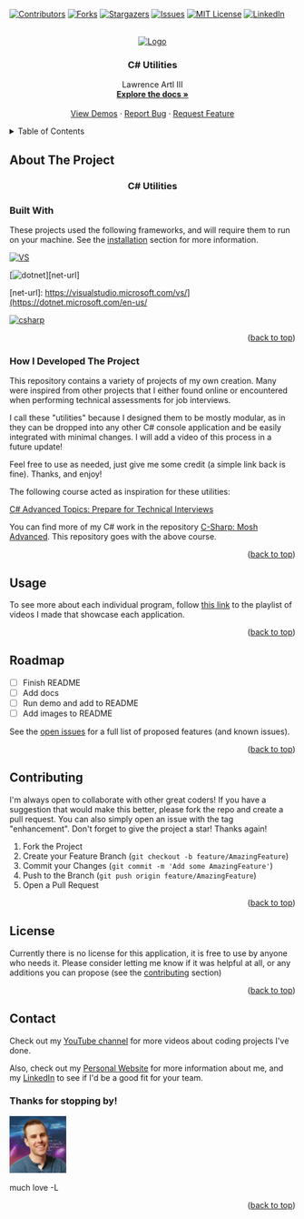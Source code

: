 <a name="readme-top"></a>

<a href="#" onclick='window.open("http://www.foracure.org.au");return false;'></a>

[![Contributors][contributors-shield]][contributors-url]
[![Forks][forks-shield]][forks-url]
[![Stargazers][stars-shield]][stars-url]
[![Issues][issues-shield]][issues-url]
[![MIT License][license-shield]][license-url]
[![LinkedIn][linkedin-shield]][linkedin-url]

<!-- MARKDOWN LINKS & IMAGES -->
<!-- https://www.markdownguide.org/basic-syntax/#reference-style-links -->
[contributors-shield]: https://img.shields.io/github/contributors/lorenarms/Personal_CSharp_Utilities.svg?style=for-the-badge
[contributors-url]: https://github.com/lorenarms/Personal_CSharp_Utilities/graphs/contributors
[forks-shield]: https://img.shields.io/github/forks/lorenarms/Personal_CSharp_Utilities.svg?style=for-the-badge
[forks-url]: https://github.com/lorenarms/Personal_CSharp_Utilities/network/members
[stars-shield]: https://img.shields.io/github/stars/lorenarms/Personal_CSharp_Utilities.svg?style=for-the-badge
[stars-url]: https://github.com/lorenarms/Personal_CSharp_Utilities/stargazers
[issues-shield]: https://img.shields.io/github/issues/lorenarms/Personal_CSharp_Utilities.svg?style=for-the-badge
[issues-url]: https://github.com/lorenarms/Personal_CSharp_Utilities/issues
[license-shield]: https://img.shields.io/github/license/lorenarms/Personal_CSharp_Utilities.svg?style=for-the-badge
[license-url]: https://github.com/lorenarms/Personal_CSharp_Utilities/blob/master/LICENSE.txt
[linkedin-shield]: https://img.shields.io/badge/-LinkedIn-black.svg?style=for-the-badge&logo=linkedin&colorB=0077FF
[linkedin-url]: https://linkedin.com/in/lorenarms95


<br />
<div align="center">
  <a href="https://seeklogo.com/images/C/c-sharp-c-logo-02F17714BA-seeklogo.com.png">
    <img src="https://seeklogo.com/images/C/c-sharp-c-logo-02F17714BA-seeklogo.com.png" alt="Logo" width="210">
  </a>

  <h3 align="center">C# Utilities</h3>

  <p align="center">
    Lawrence Artl III
    <br />
    <a href="https://github.com/lorenarms/Personal_CSharp_Utilities/tree/main/writeups"><strong>Explore the docs »</strong></a>
    <br />
    <br />
    <a href="#usage">View Demos</a>
    ·
    <a href="https://github.com/lorenarms/Personal_CSharp_Utilities/issues">Report Bug</a>
    ·
    <a href="https://github.com/lorenarms/Personal_CSharp_Utilities/issues">Request Feature</a>
  </p>
</div>


<!-- TABLE OF CONTENTS -->
<details>
  <summary>Table of Contents</summary>
  <ol>
    <li><a href="#about-the-project">About The Project</a>
      <ul>
        <li><a href="#built-with">Built With</a></li>
        <li><a href="#how-i-developed-the-project">How I Developed The Project</a></li>
      </ul>
    </li>
    <li><a href="#usage">Usage</a></li>
    <li><a href="#roadmap">Roadmap</a></li>
    <li><a href="#contributing">Contributing</a></li>
    <li><a href="#license">License</a></li>
    <li><a href="#contact">Contact</a></li>
   </ol>
</details>

<!-- ABOUT THE PROJECT -->
## About The Project
<div align = "center">
  <h3>C# Utilities</h3>
  
<!-- [![Product Name Screen Shot][product-screenshot]](https://example.com)-->
</div>

<!-- BUILT WITH -->
### Built With

These projects used the following frameworks, and will require them to run on your machine. See the <a href="#installation">installation</a> section for more information.


[![VS][Visual Studio]][vs-url]

[Visual Studio]: https://img.shields.io/badge/visual_studio_2022-ffffff?style=for-the-badge&logo=visualstudio&logoColor=purple
[vs-url]: https://visualstudio.microsoft.com/vs/

[![dotnet][dotnet]][net-url]

[dotnet]: https://img.shields.io/badge/Microsoft_.net-ffffff?style=for-the-badge&logo=dotnet&logoColor=purple
[net-url]: https://visualstudio.microsoft.com/vs/](https://dotnet.microsoft.com/en-us/

[![csharp][csharp]][csharp-url]

[csharp]: https://img.shields.io/badge/C_Sharp-590ec4?style=for-the-badge&logo=csharp&logoColor=white
[csharp-url]: https://dotnet.microsoft.com/en-us/languages/csharp

<!-- Example -->
<!-- [![ <user-friendly-name-for-reference-only> ][ <name-for-link-for-shield> ]][ <name-for-url> ] -->
<!-- [ <name-for-link-for-shield> ]: -->
<!-- https://img.shields.io/badge/<name-to-display>-<background-color>?style=for-the-badge&logo=<logo-name-from-slugs>&logoColor=<color-of-logo> -->
<!-- -->
<!-- -->


<p align="right">(<a href="#readme-top">back to top</a>)</p>

<!-- DEVLOPMENT OF THE PROJECT -->
### How I Developed The Project

<p>This repository contains a variety of projects of my own creation. Many were inspired from other projects that I either found online or encountered when performing technical assessments for job interviews.</p>
<p>I call these "utilities" because I designed them to be mostly modular, as in they can be dropped into any other C# console application and be easily integrated with minimal changes. I will add a video of this process in a future update!</p>

<p>Feel free to use as needed, just give me some credit (a simple link back is fine). Thanks, and enjoy!</p>

<p>The following course acted as inspiration for these utilities:</p>


<a href="https://www.udemy.com/course/csharp-advanced/">C# Advanced Topics: Prepare for Technical Interviews</a> 

You can find more of my C# work in the repository [C-Sharp: Mosh Advanced](https://github.com/lorenarms/Personal_CSharp_Mosh_Advanced). This repository goes with the above course.

<p align="right">(<a href="#readme-top">back to top</a>)</p>


<!-- USAGE -->
## Usage

<p>
  To see more about each individual program, follow <a href="https://www.youtube.com/playlist?list=PLhz6FAyiBzY52eZyq6O7YqeNtioe5uDQi" target="_blank" rel="noopener noreferrer">this link</a> to the playlist of videos I made that showcase each application. 
</p>

<p align="right">(<a href="#readme-top">back to top</a>)</p>


<!-- ROADMAP -->
## Roadmap

- [ ] Finish README
- [ ] Add docs
- [ ] Run demo and add to README
- [ ] Add images to README

See the [open issues](https://github.com/lorenarms/Personal_CSharp_Utilities/issues) for a full list of proposed features (and known issues).

<p align="right">(<a href="#readme-top">back to top</a>)</p>



<!-- CONTRIBUTING -->
## Contributing

I'm always open to collaborate with other great coders! If you have a suggestion that would make this better, please fork the repo and create a pull request. You can also simply open an issue with the tag "enhancement".
Don't forget to give the project a star! Thanks again!

1. Fork the Project
2. Create your Feature Branch (`git checkout -b feature/AmazingFeature`)
3. Commit your Changes (`git commit -m 'Add some AmazingFeature'`)
4. Push to the Branch (`git push origin feature/AmazingFeature`)
5. Open a Pull Request

<p align="right">(<a href="#readme-top">back to top</a>)</p>



<!-- LICENSE -->
## License

Currently there is no license for this application, it is free to use by anyone who needs it. Please consider letting me know if it was helpful at all, or any additions you can propose (see the <a href="#contributing">contributing</a> section)

<p align="right">(<a href="#readme-top">back to top</a>)</p>




<!-- CONTACT -->
## Contact

<p>Check out my <a href="https://www.youtube.com/channel/UCGtp8PRHgPCQHYoSxbMST8A" target="_blank">YouTube channel</a> for more videos about coding projects I've done.</p>
<p>Also, check out my <a href="http://artllj.com" target="_blank">Personal Website</a> for more information about me, and my <a href="https://www.linkedin.com/in/lorenarms95/" target="_blank">LinkedIn</a> to see if I'd be a good fit for your team. </p>
<h3>Thanks for stopping by!</h3>
<img src="https://github.com/lorenarms/SNHU_CS_370_Emerging_Trends_in_CS/blob/main/images/profile.png" alt="[picture of me]" style="width:100px;">
<p>much love
-L
</p>


<p align="right">(<a href="#readme-top">back to top</a>)</p>
